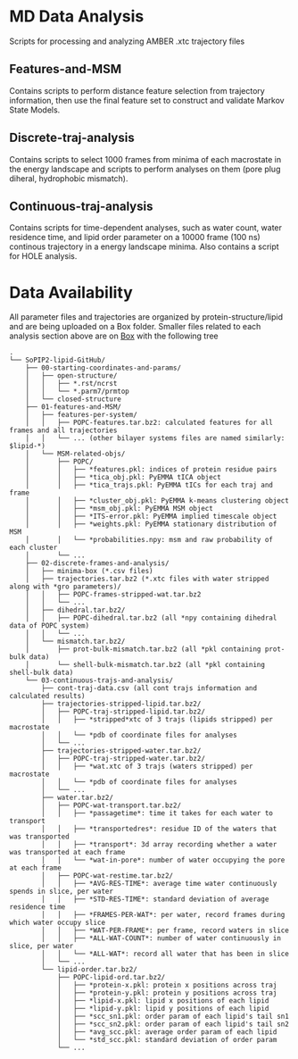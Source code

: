 # MD Data Analysis

Scripts for processing and analyzing AMBER .xtc trajectory files

## Features-and-MSM
Contains scripts to perform distance feature selection from trajectory information, then use the final feature set to construct and validate Markov State Models.

## Discrete-traj-analysis
Contains scripts to select 1000 frames from minima of each macrostate in the energy landscape and scripts to perform analyses on them (pore plug diheral, hydrophobic mismatch).

## Continuous-traj-analysis
Contains scripts for time-dependent analyses, such as water count, water residence time, and lipid order parameter on a 10000 frame (100 ns) continous trajectory in a energy landscape minima. Also contains a script for HOLE analysis.

# Data Availability

All parameter files and trajectories are organized by protein-structure/lipid and are being uploaded on a Box folder. Smaller files related to each analysis section above are on [Box](https://uofi.box.com/s/uc33gid1jhyuc0oru8tr30to3x9kyj8z) with the following tree

```
.
└── SoPIP2-lipid-GitHub/
    ├── 00-starting-coordinates-and-params/
    │   ├── open-structure/
    │   │   ├── *.rst/ncrst
    │   │   └── *.parm7/prmtop
    │   └── closed-structure
    ├── 01-features-and-MSM/
    │   ├── features-per-system/
    │   │   ├── POPC-features.tar.bz2: calculated features for all frames and all trajectories
    │   │   └── ... (other bilayer systems files are named similarly: $lipid-*)
    │   └── MSM-related-objs/
    │       ├── POPC/
    │       │   ├── *features.pkl: indices of protein residue pairs
    │       │   ├── *tica_obj.pkl: PyEMMA tICA object
    │       │   ├── *tica_trajs.pkl: PyEMMA tICs for each traj and frame
    │       │   ├── *cluster_obj.pkl: PyEMMA k-means clustering object
    │       │   ├── *msm_obj.pkl: PyEMMA MSM object
    │       │   ├── *ITS-error.pkl: PyEMMA implied timescale object
    │       │   ├── *weights.pkl: PyEMMA stationary distribution of MSM
    │       │   └── *probabilities.npy: msm and raw probability of each cluster
    │       └── ...
    ├── 02-discrete-frames-and-analysis/
    │   ├── minima-box (*.csv files)
    │   ├── trajectories.tar.bz2 (*.xtc files with water stripped along with *gro parameters)/
    │   │   ├── POPC-frames-stripped-wat.tar.bz2
    │   │   └── ...
    │   ├── dihedral.tar.bz2/
    │   │   ├── POPC-dihedral.tar.bz2 (all *npy containing dihedral data of POPC system)
    │   │   └── ...
    │   └── mismatch.tar.bz2/
    │       ├── prot-bulk-mismatch.tar.bz2 (all *pkl containing prot-bulk data)
    │       └── shell-bulk-mismatch.tar.bz2 (all *pkl containing shell-bulk data)
    └── 03-continuous-trajs-and-analysis/
        ├── cont-traj-data.csv (all cont trajs information and calculated results)
        ├── trajectories-stripped-lipid.tar.bz2/
        │   ├── POPC-traj-stripped-lipid.tar.bz2/
        │   │   ├── *stripped*xtc of 3 trajs (lipids stripped) per macrostate
        │   │   └── *pdb of coordinate files for analyses
        │   └── ...
        ├── trajectories-stripped-water.tar.bz2/
        │   ├── POPC-traj-stripped-water.tar.bz2/
        │   │   ├── *wat.xtc of 3 trajs (waters stripped) per macrostate
        │   │   └── *pdb of coordinate files for analyses
        │   └── ...
        ├── water.tar.bz2/
        │   ├── POPC-wat-transport.tar.bz2/
        │   │   ├── *passagetime*: time it takes for each water to transport
        │   │   ├── *transportedres*: residue ID of the waters that was transported
        │   │   ├── *transport*: 3d array recording whether a water was transported at each frame
        │   │   └── *wat-in-pore*: number of water occupying the pore at each frame
        │   ├── POPC-wat-restime.tar.bz2/
        │   │   ├── *AVG-RES-TIME*: average time water continuously spends in slice, per water
        │   │   ├── *STD-RES-TIME*: standard deviation of average residence time
        │   │   ├── *FRAMES-PER-WAT*: per water, record frames during which water occupy slice
        │   │   ├── *WAT-PER-FRAME*: per frame, record waters in slice
        │   │   ├── *ALL-WAT-COUNT*: number of water continuously in slice, per water
        │   │   └── *ALL-WAT*: record all water that has been in slice
        │   └── ...
        └── lipid-order.tar.bz2/
            ├── POPC-lipid-ord.tar.bz2/
            │   ├── *protein-x.pkl: protein x positions across traj
            │   ├── *protein-y.pkl: protein y positions across traj
            │   ├── *lipid-x.pkl: lipid x positions of each lipid
            │   ├── *lipid-y.pkl: lipid y positions of each lipid
            │   ├── *scc_sn1.pkl: order param of each lipid's tail sn1
            │   ├── *scc_sn2.pkl: order param of each lipid's tail sn2
            │   ├── *avg_scc.pkl: average order param of each lipid
            │   └── *std_scc.pkl: standard deviation of order param
            └── ...
